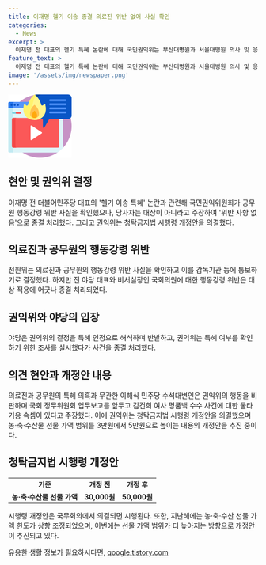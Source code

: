 ```yaml
---
title: 이재명 헬기 이송 종결 의료진 위반 없어 사실 확인
categories:
  - News
excerpt: >
  이재명 전 대표의 헬기 특혜 논란에 대해 국민권익위는 부산대병원과 서울대병원 의사 및 응급의료헬기 이용과정에서 행동강령 위반 사실을 확인했다고 밝혔다. 또한, 국회의원에 대한 신고는 행동강령 적용이 불가능하며, 청탁금지법 위반사실에 대한 자료 부족으로 종결됐다. 이에 대해 야당은 특혜 인정한 셈이라며 반발했다. 권익위는 청탁금지법 시행령 개정안을 의결해 농·축·수산물 선물 가액을 5만원으로 높이고, 관련 안건은 추후 논의할 예정이다.
feature_text: >
  이재명 전 대표의 헬기 특혜 논란에 대해 국민권익위는 부산대병원과 서울대병원 의사 및 응급의료헬기 이용과정에서 행동강령 위반 사실을 확인했다고 밝혔다. 또한, 국회의원에 대한 신고는 행동강령 적용이 불가능하며, 청탁금지법 위반사실에 대한 자료 부족으로 종결됐다. 이에 대해 야당은 특혜 인정한 셈이라며 반발했다. 권익위는 청탁금지법 시행령 개정안을 의결해 농·축·수산물 선물 가액을 5만원으로 높이고, 관련 안건은 추후 논의할 예정이다.
image: '/assets/img/newspaper.png'
---
```


<p><img src="/assets/img/news.png" alt="rentncar 속보" /></p>

<h2 data-ke-size="size26">현안 및 권익위 결정</h2>

<p data-ke-size="size16">이재명 전 더불어민주당 대표의 '헬기 이송 특혜' 논란과 관련해 국민권익위원회가 공무원 행동강령 위반 사실을 확인했으나, 당사자는 대상이 아니라고 주장하여 '위반 사항 없음'으로 종결 처리했다. 그리고 권익위는 청탁금지법 시행령 개정안을 의결했다.</p>

<h2 data-ke-size="size26">의료진과 공무원의 행동강령 위반</h2>

<p data-ke-size="size16">전원위는 의료진과 공무원의 행동강령 위반 사실을 확인하고 이를 감독기관 등에 통보하기로 결정했다. 하지만 전 야당 대표와 비서실장인 국회의원에 대한 행동강령 위반은 대상 적용에 어긋나 종결 처리되었다.</p>

<h2 data-ke-size="size26">권익위와 야당의 입장</h2>

<p data-ke-size="size16">야당은 권익위의 결정을 특혜 인정으로 해석하며 반발하고, 권익위는 특혜 여부를 확인하기 위한 조사를 실시했다가 사건을 종결 처리했다.</p>

<h2 data-ke-size="size26">의견 현안과 개정안 내용</h2>

<p data-ke-size="size16">의료진과 공무원의 특혜 의혹과 무관한 이해식 민주당 수석대변인은 권익위의 행동을 비판하며 국회 정무위원회 업무보고를 앞두고 김건희 여사 명품백 수수 사건에 대한 물타기용 속셈이 있다고 주장했다. 이에 권익위는 청탁금지법 시행령 개정안을 의결했으며 농·축·수산물 선물 가액 범위를 3만원에서 5만원으로 높이는 내용의 개정안을 추진 중이다.</p>

<h2 data-ke-size="size26">청탁금지법 시행령 개정안</h2>

<table>
   <tbody>
      <tr>
         <td style="text-align: center; height: 17px;"><b>기준</b></td>
         <td style="text-align: center; height: 17px;"><b>개정 전</b></td>
         <td style="text-align: center; height: 17px;"><b>개정 후</b></td>
      </tr>
      <tr>
         <td style="text-align: center; height: 17px;"><b>농·축·수산물 선물 가액</b></td>
         <td style="text-align: center; height: 17px;"><b>30,000원</b></td>
         <td style="text-align: center; height: 17px;"><b>50,000원</b></td>
      </tr>
   </tbody>
</table>

<p data-ke-size="size16">시행령 개정안은 국무회의에서 의결되면 시행된다. 또한, 지난해에는 농·축·수산 선물 가액 한도가 상향 조정되었으며, 이번에는 선물 가액 범위가 더 높아지는 방향으로 개정안이 추진되고 있다.</p>
유용한 생활 정보가 필요하시다면, <a href="https://qoogle.tistory.com" rel="dofollow">qoogle.tistory.com</a>


